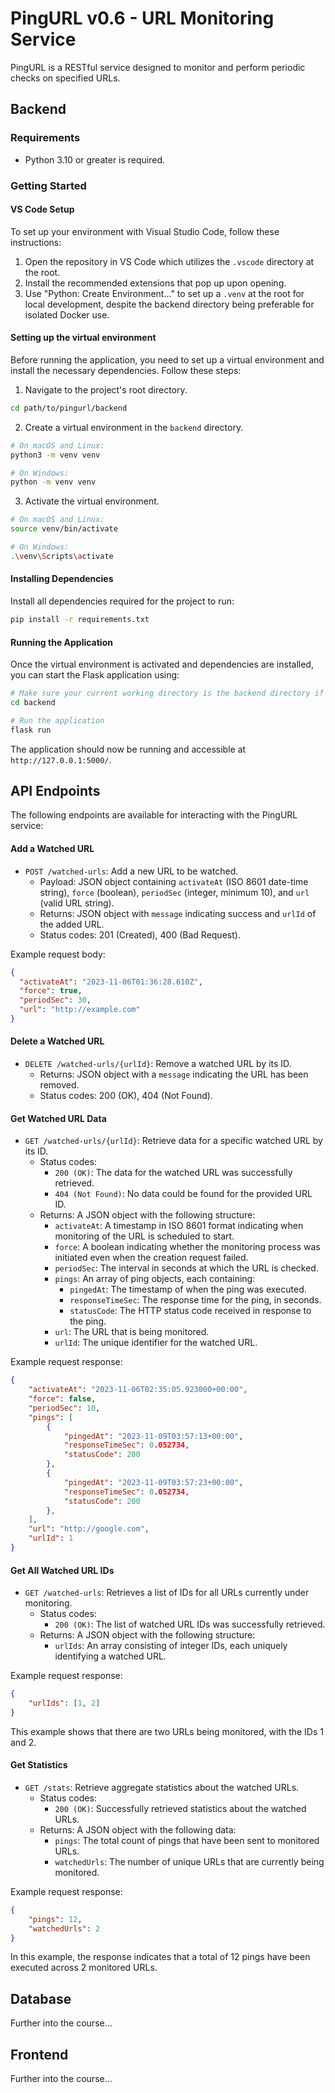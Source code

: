 # PingURL v0.6 - URL Monitoring Service

PingURL is a RESTful service designed to monitor and perform periodic checks on specified URLs.

## Backend

### Requirements

- Python 3.10 or greater is required.

### Getting Started

#### VS Code Setup

To set up your environment with Visual Studio Code, follow these instructions:

1. Open the repository in VS Code which utilizes the `.vscode` directory at the root.
2. Install the recommended extensions that pop up upon opening.
3. Use "Python: Create Environment..." to set up a `.venv` at the root for local development, despite the backend directory being preferable for isolated Docker use.

#### Setting up the virtual environment

Before running the application, you need to set up a virtual environment and install the necessary dependencies. Follow these steps:

1. Navigate to the project's root directory.

```bash
cd path/to/pingurl/backend
```

2. Create a virtual environment in the `backend` directory.

```bash
# On macOS and Linux:
python3 -m venv venv

# On Windows:
python -m venv venv
```

3. Activate the virtual environment.

```bash
# On macOS and Linux:
source venv/bin/activate

# On Windows:
.\venv\Scripts\activate
```

#### Installing Dependencies

Install all dependencies required for the project to run:

```bash
pip install -r requirements.txt
```

#### Running the Application

Once the virtual environment is activated and dependencies are installed, you can start the Flask application using:

```bash
# Make sure your current working directory is the backend directory if you're not already there
cd backend

# Run the application
flask run
```

The application should now be running and accessible at `http://127.0.0.1:5000/`.

## API Endpoints

The following endpoints are available for interacting with the PingURL service:

#### Add a Watched URL

- `POST /watched-urls`: Add a new URL to be watched.
  - Payload: JSON object containing `activateAt` (ISO 8601 date-time string), `force` (boolean), `periodSec` (integer, minimum 10), and `url` (valid URL string).
  - Returns: JSON object with `message` indicating success and `urlId` of the added URL.
  - Status codes: 201 (Created), 400 (Bad Request).

Example request body:
```json
{
  "activateAt": "2023-11-06T01:36:28.610Z",
  "force": true,
  "periodSec": 30,
  "url": "http://example.com"
}
```

#### Delete a Watched URL

- `DELETE /watched-urls/{urlId}`: Remove a watched URL by its ID.
  - Returns: JSON object with a `message` indicating the URL has been removed.
  - Status codes: 200 (OK), 404 (Not Found).

#### Get Watched URL Data

- `GET /watched-urls/{urlId}`: Retrieve data for a specific watched URL by its ID.
  - Status codes: 
    - `200 (OK)`: The data for the watched URL was successfully retrieved.
    - `404 (Not Found)`: No data could be found for the provided URL ID.
  - Returns: A JSON object with the following structure:
    - `activateAt`: A timestamp in ISO 8601 format indicating when monitoring of the URL is scheduled to start.
    - `force`: A boolean indicating whether the monitoring process was initiated even when the creation request failed.
    - `periodSec`: The interval in seconds at which the URL is checked.
    - `pings`: An array of ping objects, each containing:
      - `pingedAt`: The timestamp of when the ping was executed.
      - `responseTimeSec`: The response time for the ping, in seconds.
      - `statusCode`: The HTTP status code received in response to the ping.
    - `url`: The URL that is being monitored.
    - `urlId`: The unique identifier for the watched URL.

Example request response:
```json
{
    "activateAt": "2023-11-06T02:35:05.923000+00:00",
    "force": false,
    "periodSec": 10,
    "pings": [
        {
            "pingedAt": "2023-11-09T03:57:13+00:00",
            "responseTimeSec": 0.052734,
            "statusCode": 200
        },
        {
            "pingedAt": "2023-11-09T03:57:23+00:00",
            "responseTimeSec": 0.052734,
            "statusCode": 200
        },
    ],
    "url": "http://google.com",
    "urlId": 1
}
```

#### Get All Watched URL IDs

- `GET /watched-urls`: Retrieves a list of IDs for all URLs currently under monitoring.
  - Status codes:
    - `200 (OK)`: The list of watched URL IDs was successfully retrieved.
  - Returns: A JSON object with the following structure:
    - `urlIds`: An array consisting of integer IDs, each uniquely identifying a watched URL.

Example request response:
```json
{
    "urlIds": [1, 2]
}
```

This example shows that there are two URLs being monitored, with the IDs 1 and 2.

#### Get Statistics

- `GET /stats`: Retrieve aggregate statistics about the watched URLs.
  - Status codes:
    - `200 (OK)`: Successfully retrieved statistics about the watched URLs.
  - Returns: A JSON object with the following data:
    - `pings`: The total count of pings that have been sent to monitored URLs.
    - `watchedUrls`: The number of unique URLs that are currently being monitored.

Example request response:
```json
{
    "pings": 12,
    "watchedUrls": 2
}
```

In this example, the response indicates that a total of 12 pings have been executed across 2 monitored URLs.

## Database

Further into the course...

## Frontend

Further into the course...

